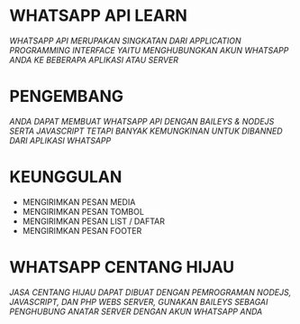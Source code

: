 # WHATSAPP API LEARN
_WHATSAPP API MERUPAKAN SINGKATAN DARI APPLICATION PROGRAMMING INTERFACE YAITU MENGHUBUNGKAN AKUN WHATSAPP ANDA KE BEBERAPA APLIKASI ATAU SERVER_

# PENGEMBANG
_ANDA DAPAT MEMBUAT WHATSAPP API DENGAN BAILEYS & NODEJS SERTA JAVASCRIPT TETAPI BANYAK KEMUNGKINAN UNTUK DIBANNED DARI APLIKASI WHATSAPP_

# KEUNGGULAN 
- MENGIRIMKAN PESAN MEDIA 
- MENGIRIMKAN PESAN TOMBOL
- MENGIRIMKAN PESAN LIST / DAFTAR
- MENGIRIMKAN PESAN FOOTER

# WHATSAPP CENTANG HIJAU
_JASA CENTANG HIJAU DAPAT DIBUAT DENGAN PEMROGRAMAN NODEJS, JAVASCRIPT, DAN PHP WEBS SERVER, GUNAKAN BAILEYS SEBAGAI PENGHUBUNG ANATAR SERVER DENGAN AKUN WHATSAPP ANDA_

